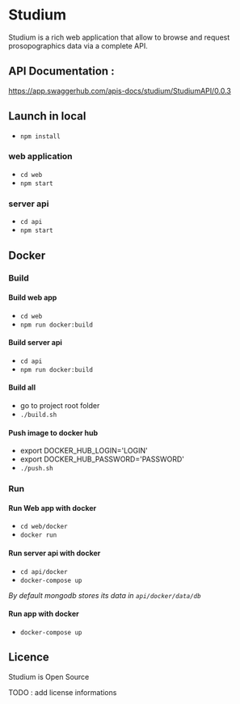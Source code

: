# Studium

Studium is a rich web application that allow to browse and request prosopographics data via a complete API.

## API Documentation :
https://app.swaggerhub.com/apis-docs/studium/StudiumAPI/0.0.3

## Launch in local
- `npm install`

### web application
- `cd web`
- `npm start`

### server api
- `cd api`
- `npm start`

## Docker
### Build
#### Build web app
- `cd web`
- `npm run docker:build`

#### Build server api
- `cd api`
- `npm run docker:build`

#### Build all
- go to project root folder
- `./build.sh`

#### Push image to docker hub
- export DOCKER_HUB_LOGIN='LOGIN'
- export DOCKER_HUB_PASSWORD='PASSWORD'
- `./push.sh`

### Run
#### Run Web app with docker
- `cd web/docker`
- `docker run`

#### Run server api with docker
- `cd api/docker`
- `docker-compose up`

*By default mongodb stores its data in `api/docker/data/db`*

#### Run app with docker
- `docker-compose up`

## Licence
Studium is Open Source

TODO : add license informations
